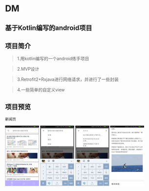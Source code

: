 # DM

基于Kotlin编写的android项目
----
## 项目简介
>1.用kotlin编写的一个android练手项目

>2.MVP设计

>3.Retrofit2+Rxjava进行网络请求，并进行了一些封装

>4.一些简单的自定义view

## 项目预览
```
新闻页
```
<img src="dmimg/dm01.png" width="22%" margin-left="22px"> <img src="dmimg/dm02.png" width="22%"> <img src="dmimg/dm03.png" width="22%"> <img src="dmimg/dm04.png" width="22%">
